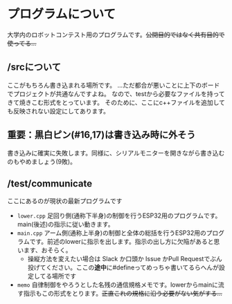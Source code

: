 # プログラムについて
大学内のロボットコンテスト用のプログラムです。~~公開目的ではなく共有目的で使ってる...~~

## /srcについて
ここがもちろん書き込まれる場所です。
...ただ都合が悪いことに上下のボードでプロジェクトが共通なんですよね。
なので、testから必要なファイルを持ってきて焼きこむ形式をとっています。
そのために、ここにc++ファイルを追加しても反映されない設定にしてあります。

## 重要：黒白ピン(#16,17)は書き込み時に外そう
書き込みに確実に失敗します。同様に、シリアルモニターを開きながら書き込むのもやめましょう(9敗)。

## /test/communicate
ここにあるのが現状の最新プログラムです
- `lower.cpp` 足回り側(通称下半身)の制御を行うESP32用のプログラムです。main(後述)の指示に従い動きます。
- `main.cpp` アーム側(通称上半身)の制御と全体の総括を行うESP32用のプログラムです。前述のlowerに指示を出します。指示の出し方に欠陥があると思います、おそらく。
  - 操縦方法を変えたい場合は Slack か口頭か Issue かPull Requestでぶん投げてください。ここの**途中**に#defineってめっちゃ書いてるらへんが設定してる場所です
- `memo` 自律制御をやろうとした名残の通信規格メモです。lowerからmainに流す指示もこの形式をとります。~~正直これの規格に沿う必要がない気がする...~~